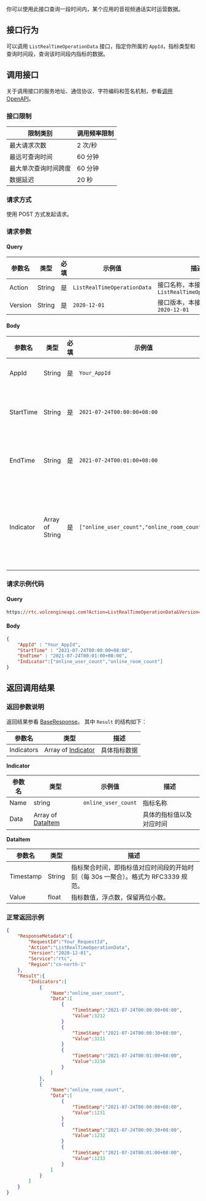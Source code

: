 你可以使用此接口查询一段时间内，某个应用的音视频通话实时运营数据。

## 接口行为

可以调用 `ListRealTimeOperationData` 接口，指定你所属的 `AppId`，指标类型和查询时间段，查询该时间段内指标的数据。



## **调用接口**

关于调用接口的服务地址、通信协议、字符编码和签名机制，参看[调用OpenAPI](69828)。

### 接口限制

|限制类别 |调用频率限制 |
|---|---|
|最大请求次数|2 次/秒 |
|最远可查询时间 |60 分钟 |
|最大单次查询时间跨度 |60 分钟 |
|数据延迟 |20 秒 |


### 请求方式

使用 POST 方式发起请求。

### 请求参数

#### **Query**

|**参数名** |**类型** |**必填** |**示例值** |**描述** |
|---|---|---|---|---|
|Action |String |是 |`ListRealTimeOperationData` |接口名称，本接口取值：`ListRealTimeOperationData` |
|Version |String |是 |`2020-12-01` |接口版本，本接口取值：`2020-12-01` |


#### **Body**

|**参数名** |**类型** |**必填** |示例值 |**描述** |
|---|---|---|---|---|
|AppId |String |是 |`Your_AppId` |你的音视频应用的唯一标志。 |
|StartTime |String |是 |`2021-07-24T00:00:00+08:00` |查询起始时间戳，格式为 RFC3339，单位为秒。 |
|EndTime |String |是 |`2021-07-24T00:01:00+08:00` |查询结束时间戳，格式为 RFC3339，单位为秒。 |
|Indicator |Array of String |是 |`["online_user_count","online_room_count"]` |查询的指标名称。可同时查询多个指标。 Indicator 可选值，参看[实时运营数据相关 indicator](69835.md#实时运营数据相关-indicator)。|



### 请求示例代码

#### Query

```postscript
https://rtc.volcengineapi.com?Action=ListRealTimeOperationData&Version=2020-12-01
```

#### Body

```json
{
    "AppId" : "Your_AppId",
    "StartTime" : "2021-07-24T00:00:00+08:00",
    "EndTime" : "2021-07-24T00:01:00+08:00",
    "Indicator":["online_user_count","online_room_count"]
}
```

## 返回调用结果

### 返回参数说明

返回结果参看 [BaseResponse](69835.md#baseresponse)。 
其中 `Result` 的结构如下：

|参数名 |类型 |描述 | 
|---|---|---| 
|Indicators |Array of [Indicator](#indicator) |具体指标数据 |  


**Indicator** <span id="indicator"></span>

|参数名 |类型 |示例值 |描述 |
|---|---|---|---|
|Name |string |`online_user_count` |指标名称 | 
|Data |Array of [DataItem](#dataitem) | |具体的指标值以及对应时间 |   


**DataItem** <span id="dataitem"></span>

|参数名 |类型 |描述 | 
|---|---|---| 
|Timestamp |String |指标聚合时间，即指标值对应时间段的开始时刻（每 30s 一聚合）。格式为 RFC3339 规范。 | 
|Value |float |指标数值，浮点数，保留两位小数。 |

	

### 正常返回示例

```json
{
    "ResponseMetadata":{
        "RequestId":"Your_RequestId",
        "Action":"ListRealTimeOperationData",
        "Version":"2020-12-01",
        "Service":"rtc",
        "Region":"cn-north-1"
    },
    "Result":{
        "Indicators":[
            {
                "Name":"online_user_count",
                "Data":[
                    {
                        "TimeStamp":"2021-07-24T00:00:00+08:00",
                        "Value":3212
                    }
                    {
                        "TimeStamp":"2021-07-24T00:00:30+08:00",
                        "Value":3211
                    }
                    {
                        "TimeStamp":"2021-07-24T00:01:00+08:00",
                        "Value":3210
                    }
                ]
            },
            {
                "Name":"online_room_count",
                "Data":[
                    {
                        "TimeStamp":"2021-07-24T00:00:00+08:00",
                        "Value":1231                
                    }
                    {
                        "TimeStamp":"2021-07-24T00:00:30+08:00",
                        "Value":1232               
                    }
                    {
                        "TimeStamp":"2021-07-24T00:01:00+08:00",
                        "Value":1233               
                    }
                ]
            }
        ]
    }
}
```